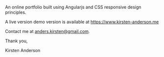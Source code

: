 An online portfolio built using Angularjs and CSS responsive design principles.

A live version demo version is available at https://www.kirsten-anderson.me

Contact me at anders.kirsten@gmail.com.

Thank you,

Kirsten Anderson
